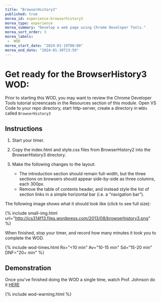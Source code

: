 ```yaml
---
title: "BrowserHistory3"
published: true
morea_id: experience-browserhistory3
morea_type: experience
morea_summary: "Develop a web page using Chrome Developer Tools."
morea_sort_order: 3
morea_labels:
 -  WOD 
morea_start_date: "2024-01-19T00:00"
morea_end_date: "2024-01-30T23:59"
---
```


# Get ready for the BrowserHistory3 WOD: 

Prior to starting this WOD, you may want to review the Chrome Developer Tools tutorial screencasts in the Resources section of this module. Open  VS Code to your repo directory, start http-server, create a directory in `WODs` called `BrowserHistory3`

## Instructions

  1. Start your timer.
  2. Copy the index.html and style.css files from BrowserHistory2 into the BrowserHistory3 directory.
  4. Make the following changes  to the layout:

     * The introduction section should remain full-width, but the three sections on browsers should appear side-by-side as three columns, each 300px.
     * Remove the table of contents header, and instead style the list of section links in a simple horizontal bar (i.e. a “navigation bar”).

The following image shows what it should look like (click to see full size):

{% include small-img.html url="http://ics314f13.files.wordpress.com/2013/08/browserhistory3.png" %}

When finished, stop your timer, and record how many minutes it took you to complete the WOD. 

{% include wod-times.html Rx="<10 min" Av="10-15 min" Sd="15-20 min" DNF="20+ min" %}

## Demonstration

Once you've finished doing the WOD a single time, watch Prof. Johnson do it [HERE](https://youtu.be/k69SI27sik8)

{% include wod-warning.html %}





